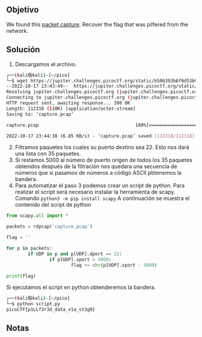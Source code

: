 ## Objetivo
We found this [packet capture](https://jupiter.challenges.picoctf.org/static/b506393b6f9d53b94011df000c534759/capture.pcap). Recover the flag that was pilfered from the network.

## Solución
1. Descargamos el archivo.
``` bash
┌──(kali㉿kali)-[~/pico]
└─$ wget https://jupiter.challenges.picoctf.org/static/b506393b6f9d53b94011df000c534759/capture.pcap
--2022-10-17 23:43:49--  https://jupiter.challenges.picoctf.org/static/b506393b6f9d53b94011df000c534759/capture.pcap
Resolving jupiter.challenges.picoctf.org (jupiter.challenges.picoctf.org)... 3.131.60.8
Connecting to jupiter.challenges.picoctf.org (jupiter.challenges.picoctf.org)|3.131.60.8|:443... connected.
HTTP request sent, awaiting response... 200 OK
Length: 112318 (110K) [application/octet-stream]
Saving to: ‘capture.pcap’

capture.pcap                                    100%[======================================================================================================>] 109.69K  6.85KB/s    in 16s     

2022-10-17 23:44:38 (6.85 KB/s) - ‘capture.pcap’ saved [112318/112318]

```


2. Filtramos paquetes los cuales su puerto destino sea 22.  Esto nos dará una lista con 35 paquetes.
3. Si restamos 5000 al número de puerto origen de todos los 35 paquetes obtenidos después de la filtración nos quedara una secuencia de números que si pasamos de números a código ASCII pbtenemos la bandera.
4. Para automatizar el paso 3 podemos crear un script de python. Para realizar el script será necesario instalar la herramienta de scapy. Comando `python3 -m pip install scapy`
A continuación se muestra el contenido del script de python
``` python
from scapy.all import *

packets = rdpcap('capture.pcap')

flag = ''

for p in packets:
        if UDP in p and p[UDP].dport == 22:
                if p[UDP].sport > 5000:
                        flag += chr(p[UDP].sport - 5000)

print(flag)

```

Si ejecutamos el script en python obtenderemos la bandera.
``` bash
┌──(kali㉿kali)-[~/pico]
└─$ python script.py
picoCTF{p1LLf3r3d_data_v1a_st3g0}

```
## Notas